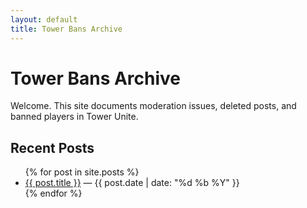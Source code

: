 ```yaml
---
layout: default
title: Tower Bans Archive
---
```


# Tower Bans Archive

Welcome. This site documents moderation issues, deleted posts, and banned players in Tower Unite.

## Recent Posts

<ul>
  {% for post in site.posts %}
    <li><a href="{{ post.url }}">{{ post.title }}</a> — {{ post.date | date: "%d %b %Y" }}</li>
  {% endfor %}
</ul>
